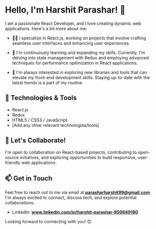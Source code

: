 # Hello, I'm Harshit Parashar! 👋

I am a passionate React Developer, and I love creating dynamic web applications. Here's a bit more about me:

- 👨‍💻 I specialize in React.js, working on projects that involve crafting seamless user interfaces and enhancing user experiences.

- 🌱 I'm continuously learning and expanding my skills. Currently, I'm delving into state management with Redux and employing advanced techniques for performance optimization in React applications.

- 👀 I'm always interested in exploring new libraries and tools that can elevate my front-end development skills. Staying up-to-date with the latest trends is a part of my routine.

## 🔧 Technologies & Tools

- React.js
- Redux
- HTML5 / CSS3 / JavaScript
- [Add any other relevant technologies/tools]

## 🤝 Let's Collaborate!

I'm open to collaboration on React-based projects, contributing to open-source initiatives, and exploring opportunities to build responsive, user-friendly web applications.

## 📫 Get in Touch

Feel free to reach out to me via email at **parasharharshit99@gmail.com**. I'm always excited to connect, discuss tech, and explore potential collaborations.
- LinkedIn: **www.linkedin.com/in/harshit-parashar-850649180**

Looking forward to connecting with you! 😊


<!---
Harshitparashar3999/Harshitparashar3999 is a ✨ special ✨ repository because its `README.md` (this file) appears on your GitHub profile.
You can click the Preview link to take a look at your changes.
--->
